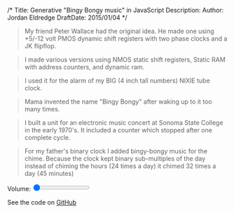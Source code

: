 /*
Title: Generative "Bingy Bongy music" in JavaScript
Description:
Author: Jordan Eldredge
DraftDate: 2015/01/04
*/

> My friend Peter Wallace had the original idea. He made one using +5/-12 volt
> PMOS dynamic shift registers with two phase clocks and a JK flipflop.

> I made various versions using NMOS static shift registers, Static RAM with
> address counters, and dynamic ram.

> I used it for the alarm of my BIG (4 inch tall numbers) NIXIE tube clock.

> Mama invented the name "Bingy Bongy" after waking up to it too many times.

> I built a unit for an electronic music concert at Sonoma State College in the
> early 1970's. It included a counter which stopped after one complete cycle.

> For my father's binary clock I added bingy-bongy music for the chime. Because
> the clock kept binary sub-multiples of the day instead of chiming the hours
> (24 times a day) it chimed 32 times a day (45 minutes)

<script>
var audioContext = new (window.AudioContext || window.webkitAudioContext)();
var gainNode = audioContext.createGain();
gainNode.connect(audioContext.destination);
var isPlaying = false;

var register = [];
for (var i = 0; i < 2048; i++) {
    register[i] = true;
}
var flipflop = true;
var pointer = 1;

function onProcess(e) {
    var output = e.outputBuffer.getChannelData(0);
    for (var i = 0; i < output.length; i++) {
        output[i] = register[pointer] ? 1 : -1;
        flipflop = register[pointer] ? !flipflop : flipflop;

        register[pointer] = flipflop;
        pointer++;
        if(pointer == register.length) {
            pointer = 0;
        }
    }
};

function setVolume(value) {
    gainNode.gain.value = value / 100;
}

setVolume(0); // Initialize volume to match range input

function start() {
    if(!isPlaying) {
        var node = audioContext.createScriptProcessor(1024, 1, 1);
        node.onaudioprocess = onProcess;
        node.connect(gainNode);

        // Create a dummy buffer that outputs nothing
        // onProcess does the real work, but Safair requires an input buffer to
        // "process"
        bufferNode = audioContext.createBufferSource()
        var buffer = audioContext.createBuffer(1, 1024, audioContext.sampleRate)
        var  data = buffer.getChannelData(0);
        for (var i = 0; i < 2048; i++) { data[i] = 0; }
        bufferNode.buffer = buffer;
        bufferNode.loop = true;
        bufferNode.connect(node);
        bufferNode.start(0);

        isPlaying = true;
    }
}

</script>

Volume: <input type='range' min='0' max='100' value='0' oninput="setVolume(this.value)" ontouchstart="start();" onmousedown="start();">

See the code on
[GitHub](https://raw.githubusercontent.com/captbaritone/programming-blog-content/master/blog/bingy-bongy-music-in-javascript.md)
